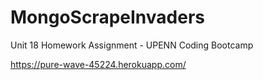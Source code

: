 # MongoScrapeInvaders
Unit 18 Homework Assignment - UPENN Coding Bootcamp

https://pure-wave-45224.herokuapp.com/
